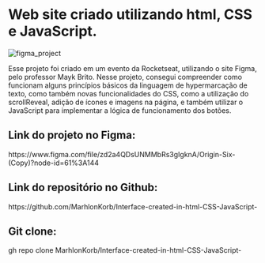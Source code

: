 <h1> Web site criado utilizando html, CSS e JavaScript.</h1>

![figma_project](https://github.com/MarhlonKorb/Interface-created-in-html-CSS-JavaScript-/blob/main/assets/fotos/preview.png)
<p>Esse projeto foi criado em um evento da Rocketseat, utilizando o site Figma, pelo professor Mayk Brito.
Nesse projeto, consegui compreender como funcionam alguns princípios básicos da linguagem de hypermarcação de texto, como também novas funcionalidades do CSS, como a utilização do scrollReveal, adição de ícones e imagens na página, e também utilizar o JavaScript para implementar a lógica de funcionamento dos botões.</p>  
 <h2>Link do projeto no Figma:</h2>https://www.figma.com/file/zd2a4QDsUNMMbRs3gIgknA/Origin-Six-(Copy)?node-id=61%3A144
<h2>Link do repositório no Github:</h2>
https://github.com/MarhlonKorb/Interface-created-in-html-CSS-JavaScript-
<h2>Git clone:</h2>gh repo clone MarhlonKorb/Interface-created-in-html-CSS-JavaScript-
